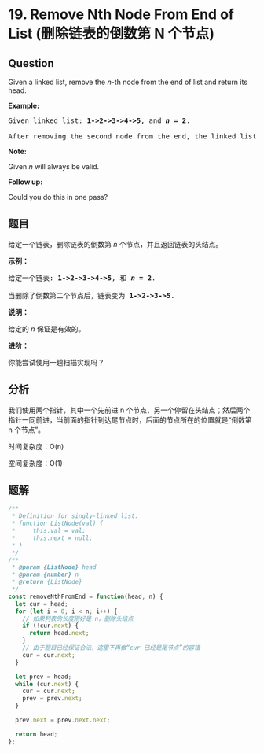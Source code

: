 # 19. Remove Nth Node From End of List (删除链表的倒数第 N 个节点)

## Question

Given a linked list, remove the _n_\-th node from the end of list and return its head.

**Example:**

<pre>Given linked list: <strong>1-&gt;2-&gt;3-&gt;4-&gt;5</strong>, and <strong><em>n</em> = 2</strong>.

After removing the second node from the end, the linked list becomes <strong>1-&gt;2-&gt;3-&gt;5</strong>.
</pre>

**Note:**

Given _n_ will always be valid.

**Follow up:**

Could you do this in one pass?

## 题目

给定一个链表，删除链表的倒数第 _n_ 个节点，并且返回链表的头结点。

**示例：**

<pre>给定一个链表: <strong>1-&gt;2-&gt;3-&gt;4-&gt;5</strong>, 和 <strong><em>n</em> = 2</strong>.

当删除了倒数第二个节点后，链表变为 <strong>1-&gt;2-&gt;3-&gt;5</strong>.
</pre>

**说明：**

给定的 _n_ 保证是有效的。

**进阶：**

你能尝试使用一趟扫描实现吗？

## 分析

我们使用两个指针，其中一个先前进 n 个节点，另一个停留在头结点；然后两个指针一同前进，当前面的指针到达尾节点时，后面的节点所在的位置就是“倒数第 n 个节点”。

时间复杂度：O(n)

空间复杂度：O(1)

## 题解

```javascript
/**
 * Definition for singly-linked list.
 * function ListNode(val) {
 *     this.val = val;
 *     this.next = null;
 * }
 */
/**
 * @param {ListNode} head
 * @param {number} n
 * @return {ListNode}
 */
const removeNthFromEnd = function(head, n) {
  let cur = head;
  for (let i = 0; i < n; i++) {
    // 如果列表的长度刚好是 n，删除头结点
    if (!cur.next) {
      return head.next;
    }
    // 由于题目已经保证合法，这里不再做“cur 已经是尾节点”的容错
    cur = cur.next;
  }

  let prev = head;
  while (cur.next) {
    cur = cur.next;
    prev = prev.next;
  }

  prev.next = prev.next.next;

  return head;
};
```
